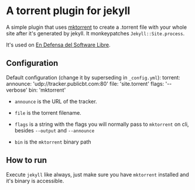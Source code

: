 # A torrent plugin for jekyll

A simple plugin that uses [mktorrent][1] to create a .torrent file with your
whole site after it's generated by jekyll. It monkeypatches
`Jekyll::Site.process`.

It's used on [En Defensa del Software Libre][0].

[0]: http://endefensadelsl.org
[1]: http://mktorrent.sourceforge.net/

## Configuration

Default configuration (change it by superseding in `_config.yml`):
    torrent:
      announce: 'udp://tracker.publicbt.com:80'
      file:     'site.torrent'
      flags:    '--verbose'
      bin:      'mktorrent'

* `announce` is the URL of the tracker.

* `file` is the torrent filename.

* `flags` is a string with the flags you will normally pass to `mktorrent` on
  cli, besides `--output` and `--announce`

* `bin` is the `mktorrent` binary path

## How to run

Execute `jekyll` like always, just make sure you have `mktorrent` installed and
it's binary is accessible.
